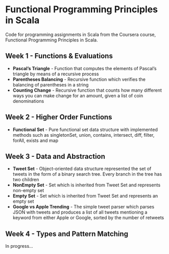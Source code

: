 Functional Programming Principles in Scala
=====================

Code for programming assignments in Scala from the Coursera course, Functional Programming Principles in Scala.

Week 1 - Functions & Evaluations
--------------------------------
 - **Pascal’s Triangle** - Function that computes the elements of Pascal’s triangle by means of a recursive process
 - **Parentheses Balancing** - Recursive function which verifies the balancing of parentheses in a string
 - **Counting Change** - Recursive function that counts how many different ways you can make change for an amount, given a list of coin denominations

Week 2 - Higher Order Functions
--------------------------------
  - **Functional Set** - Pure functional set data structure with implemented methods such as singletonSet, union, contains, intersect, diff, filter, forAll, exists and map

Week 3 - Data and Abstraction
--------------------------------
  - **Tweet Set** - Object-oriented data structure represented the set of tweets in the form of a binary search tree. Every branch in the tree has two children
  - **NonEmpty Set** - Set which is inherited from Tweet Set and represents non-empty set
  - **Empty Set** - Set which is inherited from Tweet Set and represents an empty set
  - **Google vs Apple Trending** - The simple tweet parser which parses JSON with tweets and produces a list of all tweets mentioning a keyword from either Apple or Google, sorted by the number of retweets

Week 4 - Types and Pattern Matching
--------------------------------

In progress...